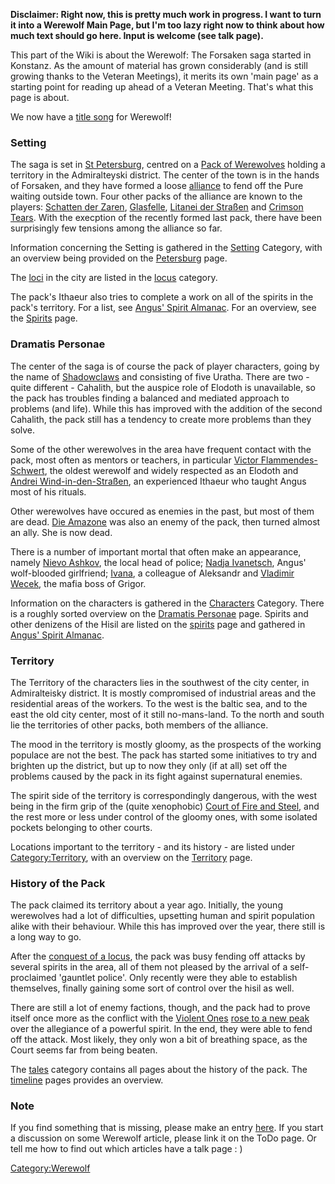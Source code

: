 **Disclaimer: Right now, this is pretty much work in progress. I want to
turn it into a Werewolf Main Page, but I'm too lazy right now to think
about how much text should go here. Input is welcome (see talk page).**

This part of the Wiki is about the Werewolf: The Forsaken saga started
in Konstanz. As the amount of material has grown considerably (and is
still growing thanks to the Veteran Meetings), it merits its own 'main
page' as a starting point for reading up ahead of a Veteran Meeting.
That's what this page is about.

We now have a [title song](http://www.youtube.com/watch?v=e7kJRGPgvRQ)
for Werewolf\!

### Setting

The saga is set in [St Petersburg](Petersburg "wikilink"), centred on a
[Pack of Werewolves](Shadowclaws "wikilink") holding a territory in the
Admiralteyski district. The center of the town is in the hands of
Forsaken, and they have formed a loose [alliance](alliance "wikilink")
to fend off the Pure waiting outside town. Four other packs of the
alliance are known to the players: [Schatten der
Zaren](Schatten_der_Zaren "wikilink"),
[Glasfelle](Glasfelle "wikilink"), [Litanei der
Straßen](Litanei_der_Straßen "wikilink") and [Crimson
Tears](Crimson_Tears "wikilink"). With the execption of the recently
formed last pack, there have been surprisingly few tensions among the
alliance so far.

Information concerning the Setting is gathered in the
[Setting](:Category:Setting "wikilink") Category, with an overview being
provided on the [Petersburg](Petersburg "wikilink") page.

The [loci](locus "wikilink") in the city are listed in the
[locus](:Category:Locus "wikilink") category.

The pack's Ithaeur also tries to complete a work on all of the spirits
in the pack's territory. For a list, see [Angus' Spirit
Almanac](:Category:Angus'_Spirit_Almanac "wikilink"). For an overview,
see the [Spirits](Spirits "wikilink") page.

### Dramatis Personae

The center of the saga is of course the pack of player characters, going
by the name of [Shadowclaws](Shadowclaws "wikilink") and consisting of
five Uratha. There are two - quite different - Cahalith, but the auspice
role of Elodoth is unavailable, so the pack has troubles finding a
balanced and mediated approach to problems (and life). While this has
improved with the addition of the second Cahalith, the pack still has a
tendency to create more problems than they solve.

Some of the other werewolves in the area have frequent contact with the
pack, most often as mentors or teachers, in particular [Victor
Flammendes-Schwert](Victor_Flammendes-Schwert "wikilink"), the oldest
werewolf and widely respected as an Elodoth and [Andrei
Wind-in-den-Straßen](Andrei_Wind-in-den-Straßen "wikilink"), an
experienced Ithaeur who taught Angus most of his rituals.

Other werewolves have occured as enemies in the past, but most of them
are dead. [Die Amazone](Die_Amazone "wikilink") was also an enemy of the
pack, then turned almost an ally. She is now dead.

There is a number of important mortal that often make an appearance,
namely [Nievo Ashkov](Nievo_Ashkov "wikilink"), the local head of
police; [Nadja Ivanetsch](Nadja_Ivanetsch "wikilink"), Angus'
wolf-blooded girlfriend; [Ivana](Ivana "wikilink"), a colleague of
Aleksandr and [Vladimir Wecek](Vladimir_Wecek "wikilink"), the mafia
boss of Grigor.

Information on the characters is gathered in the
[Characters](:Category:Characters "wikilink") Category. There is a
roughly sorted overview on the [Dramatis
Personae](Dramatis_Personae "wikilink") page. Spirits and other denizens
of the Hisil are listed on the [spirits](spirits "wikilink") page and
gathered in [Angus' Spirit
Almanac](:Category:Angus'_Spirit_Almanac "wikilink").

### Territory

The Territory of the characters lies in the southwest of the city
center, in Admiralteisky district. It is mostly compromised of
industrial areas and the residential areas of the workers. To the west
is the baltic sea, and to the east the old city center, most of it still
no-mans-land. To the north and south lie the territories of other packs,
both members of the alliance.

The mood in the territory is mostly gloomy, as the prospects of the
working populace are not the best. The pack has started some initiatives
to try and brighten up the district, but up to now they only (if at all)
set off the problems caused by the pack in its fight against
supernatural enemies.

The spirit side of the territory is correspondingly dangerous, with the
west being in the firm grip of the (quite xenophobic) [Court of Fire and
Steel](Spirits_of_Fire_and_Steel "wikilink"), and the rest more or less
under control of the gloomy ones, with some isolated pockets belonging
to other courts.

Locations important to the territory - and its history - are listed
under [Category:Territory](:Category:Territory "wikilink"), with an
overview on the [Territory](Territory "wikilink") page.

### History of the Pack

The pack claimed its territory about a year ago. Initially, the young
werewolves had a lot of difficulties, upsetting human and spirit
population alike with their behaviour. While this has improved over the
year, there still is a long way to go.

After the [conquest of a locus](Old_radio "wikilink"), the pack was busy
fending off attacks by several spirits in the area, all of them not
pleased by the arrival of a self-proclaimed 'gauntlet police'. Only
recently were they able to establish themselves, finally gaining some
sort of control over the hisil as well.

There are still a lot of enemy factions, though, and the pack had to
prove itself once more as the conflict with the [Violent
Ones](Violent_Ones "wikilink") [rose to a new
peak](The_fate_of_The_Bleeding_Stone "wikilink") over the allegiance of
a powerful spirit. In the end, they were able to fend off the attack.
Most likely, they only won a bit of breathing space, as the Court seems
far from being beaten.

The [tales](:Category:Tales "wikilink") category contains all pages
about the history of the pack. The [timeline](timeline "wikilink") pages
provides an overview.

### Note

If you find something that is missing, please make an entry
[here](ToDo:Werewolf "wikilink"). If you start a discussion on some
Werewolf article, please link it on the ToDo page. Or tell me how to
find out which articles have a talk page : )

[Category:Werewolf](Category:Werewolf "wikilink")